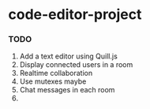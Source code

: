 # code-editor-project

### TODO 

1) Add a text editor using Quill.js 
2) Display connected users in a room 
3) Realtime collaboration 
4) Use mutexes maybe 
5) Chat messages in each room 
6) 